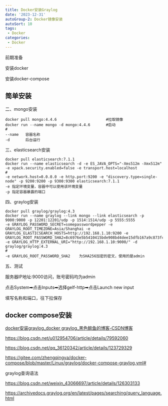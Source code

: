 ```yaml
---
title: Docker安装Graylog
date: '2023-12-31'
autoGroup-2: Docker镜像安装
autoSort: 10
tags:
 - Docker
categories: 
 - Docker
---
```



前期准备

安装docker

安装docker-compose

## 简单安装



二、mongo安装

~~~shell
docker pull mongo:4.4.6                      #拉取镜像
docker run --name mongo -d mongo:4.4.6       #启动
#
--name   容器名称
-d       后台运行
~~~



三、elasticsearch安装

~~~shell
docker pull elasticsearch:7.1.1              
docker run --name elasticsearch -d -e ES_JAVA_OPTS="-Xms512m -Xmx512m"  -e xpack.security.enabled=false -e transport.host=localhost 
#
-e network.host=0.0.0.0 -e http.port:9200 -e "discovery.type=single-node" -p 9200:9200 -p 9300:9300 elasticsearch:7.1.1    
-e 指定环境变量，容器中可以使用该环境变量
-p 指定容器暴露的端口
~~~



四、graylog安装

~~~shell
docker pull graylog/graylog:4.3              
docker run --name graylog --link mongo --link elasticsearch -p 9000:9000 -p 12201:12201/udp -p 1514:1514/udp -p 5555:5555
-e GRAYLOG_PASSWORD_SECRET=somepasswordpepper -e GRAYLOG_ROOT_TIMEZONE=Asia/Shanghai -e GRAYLOG_ELASTICSEARCH_HOSTS=http://192.168.1.10:9200 -e GRAYLOG_ROOT_PASSWORD_SHA2=8c6976e5b5410415bde908bd4dee15dfb167a9c873fc4bb8a81f6f2ab448a918 -e GRAYLOG_HTTP_EXTERNAL_URI="http://192.168.1.10:9000/" -d graylog/graylog:4.3         
#     
-e GRAYLOG_ROOT_PASSWORD_SHA2    为SHA256加密的密文，使用的是admin
~~~



五、测试

服务器IP地址:9000访问，账号密码均为admin

点击System➡点击Inputs➡选择gelf-http➡点击Launch new input

填写名称和端口，往下拉保存

## docker compose安装











[docker安装graylog_docker graylog_黑色鲸鱼的博客-CSDN博客](https://blog.csdn.net/heisejingyu/article/details/128102560)

https://blog.csdn.net/u012954706/article/details/79592060

https://blog.csdn.net/qq_36120342/article/details/123729329

https://gitee.com/zhengqingya/docker-compose/blob/master/Linux/graylog/docker-compose-graylog.yml#

graylog查询语法

https://blog.csdn.net/weixin_43066697/article/details/126303133

https://archivedocs.graylog.org/en/latest/pages/searching/query_language.html